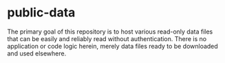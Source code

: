 public-data
===========

The primary goal of this repository is to host various read-only data files that can be easily and reliably read without authentication. There is no application or code logic herein, merely data files ready to be downloaded and used elsewhere.
